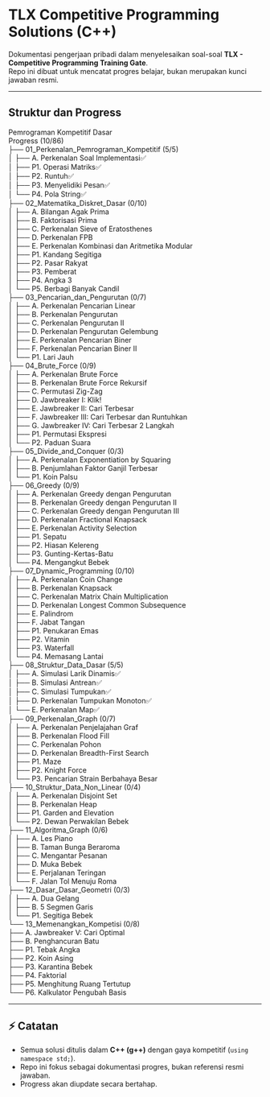 # TLX Competitive Programming Solutions (C++)

Dokumentasi pengerjaan pribadi dalam menyelesaikan soal-soal **TLX - Competitive Programming Training Gate**.  
Repo ini dibuat untuk mencatat progres belajar, bukan merupakan kunci jawaban resmi.

---

## Struktur dan Progress
Pemrograman Kompetitif Dasar  
Progress (10/86)  
├── 01_Perkenalan_Pemrograman_Kompetitif (5/5)  
│   ├── A. Perkenalan Soal Implementasi✅  
│   ├── P1. Operasi Matriks✅  
│   ├── P2. Runtuh✅  
│   ├── P3. Menyelidiki Pesan✅  
│   └── P4. Pola String✅  
├── 02_Matematika_Diskret_Dasar (0/10)  
│   ├── A. Bilangan Agak Prima  
│   ├── B. Faktorisasi Prima  
│   ├── C. Perkenalan Sieve of Eratosthenes  
│   ├── D. Perkenalan FPB  
│   ├── E. Perkenalan Kombinasi dan Aritmetika Modular  
│   ├── P1. Kandang Segitiga  
│   ├── P2. Pasar Rakyat  
│   ├── P3. Pemberat  
│   ├── P4. Angka 3  
│   └── P5. Berbagi Banyak Candil  
├── 03_Pencarian_dan_Pengurutan (0/7)  
│   ├── A. Perkenalan Pencarian Linear  
│   ├── B. Perkenalan Pengurutan  
│   ├── C. Perkenalan Pengurutan II  
│   ├── D. Perkenalan Pengurutan Gelembung  
│   ├── E. Perkenalan Pencarian Biner  
│   ├── F. Perkenalan Pencarian Biner II  
│   └── P1. Lari Jauh  
├── 04_Brute_Force (0/9)  
│   ├── A. Perkenalan Brute Force  
│   ├── B. Perkenalan Brute Force Rekursif  
│   ├── C. Permutasi Zig-Zag  
│   ├── D. Jawbreaker I: Klik!  
│   ├── E. Jawbreaker II: Cari Terbesar  
│   ├── F. Jawbreaker III: Cari Terbesar dan Runtuhkan  
│   ├── G. Jawbreaker IV: Cari Terbesar 2 Langkah  
│   ├── P1. Permutasi Ekspresi  
│   └── P2. Paduan Suara  
├── 05_Divide_and_Conquer (0/3)  
│   ├── A. Perkenalan Exponentiation by Squaring  
│   ├── B. Penjumlahan Faktor Ganjil Terbesar  
│   └── P1. Koin Palsu  
├── 06_Greedy (0/9)  
│   ├── A. Perkenalan Greedy dengan Pengurutan  
│   ├── B. Perkenalan Greedy dengan Pengurutan II  
│   ├── C. Perkenalan Greedy dengan Pengurutan III  
│   ├── D. Perkenalan Fractional Knapsack  
│   ├── E. Perkenalan Activity Selection  
│   ├── P1. Sepatu  
│   ├── P2. Hiasan Kelereng  
│   ├── P3. Gunting-Kertas-Batu  
│   └── P4. Mengangkut Bebek  
├── 07_Dynamic_Programming (0/10)  
│   ├── A. Perkenalan Coin Change  
│   ├── B. Perkenalan Knapsack  
│   ├── C. Perkenalan Matrix Chain Multiplication  
│   ├── D. Perkenalan Longest Common Subsequence  
│   ├── E. Palindrom  
│   ├── F. Jabat Tangan  
│   ├── P1. Penukaran Emas  
│   ├── P2. Vitamin  
│   ├── P3. Waterfall  
│   └── P4. Memasang Lantai  
├── 08_Struktur_Data_Dasar (5/5)  
│   ├── A. Simulasi Larik Dinamis✅  
│   ├── B. Simulasi Antrean✅  
│   ├── C. Simulasi Tumpukan✅  
│   ├── D. Perkenalan Tumpukan Monoton✅  
│   └── E. Perkenalan Map✅  
├── 09_Perkenalan_Graph (0/7)  
│   ├── A. Perkenalan Penjelajahan Graf  
│   ├── B. Perkenalan Flood Fill  
│   ├── C. Perkenalan Pohon  
│   ├── D. Perkenalan Breadth-First Search  
│   ├── P1. Maze  
│   ├── P2. Knight Force  
│   └── P3. Pencarian Strain Berbahaya Besar  
├── 10_Struktur_Data_Non_Linear (0/4)  
│   ├── A. Perkenalan Disjoint Set  
│   ├── B. Perkenalan Heap  
│   ├── P1. Garden and Elevation  
│   └── P2. Dewan Perwakilan Bebek  
├── 11_Algoritma_Graph (0/6)  
│   ├── A. Les Piano  
│   ├── B. Taman Bunga Beraroma  
│   ├── C. Mengantar Pesanan  
│   ├── D. Muka Bebek  
│   ├── E. Perjalanan Teringan  
│   └── F. Jalan Tol Menuju Roma  
├── 12_Dasar_Dasar_Geometri (0/3)  
│   ├── A. Dua Gelang  
│   ├── B. 5 Segmen Garis  
│   └── P1. Segitiga Bebek  
└── 13_Memenangkan_Kompetisi (0/8)  
    ├── A. Jawbreaker V: Cari Optimal  
    ├── B. Penghancuran Batu  
    ├── P1. Tebak Angka  
    ├── P2. Koin Asing  
    ├── P3. Karantina Bebek  
    ├── P4. Faktorial  
    ├── P5. Menghitung Ruang Tertutup  
    └── P6. Kalkulator Pengubah Basis  

---

## ⚡ Catatan
- Semua solusi ditulis dalam **C++ (g++)** dengan gaya kompetitif (`using namespace std;`).  
- Repo ini fokus sebagai dokumentasi progres, bukan referensi resmi jawaban.  
- Progress akan diupdate secara bertahap.  
